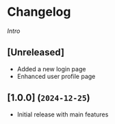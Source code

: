 # Changelog

*Intro*

## [Unreleased]

- Added a new login page
- Enhanced user profile page

## [1.0.0] (`2024-12-25`)

- Initial release with main features
